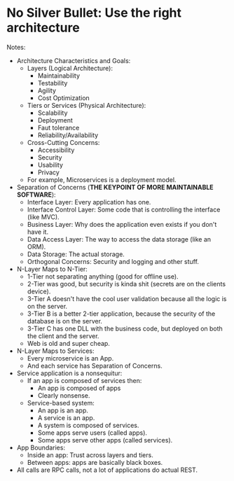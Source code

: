 # No Silver Bullet: Use the right architecture

Notes:

* Architecture Characteristics and Goals:
  * Layers (Logical Architecture):
    * Maintainability
    * Testability
    * Agility
    * Cost Optimization
  * Tiers or Services (Physical Architecture):
    * Scalability
    * Deployment
    * Faut tolerance
    * Reliability/Availability
  * Cross-Cutting Concerns:
    * Accessibility
    * Security
    * Usability
    * Privacy
  * For example, Microservices is a deployment model.
* Separation of Concerns (**THE KEYPOINT OF MORE MAINTAINABLE SOFTWARE**):
  * Interface Layer: Every application has one.
  * Interface Control Layer: Some code that is controlling the interface (like MVC).
  * Business Layer: Why does the application even exists if you don't have it.
  * Data Access Layer: The way to access the data storage (like an ORM).
  * Data Storage: The actual storage.
  * Orthogonal Concerns: Security and logging and other stuff.
* N-Layer Maps to N-Tier:
  * 1-Tier not separating anything (good for offline use).
  * 2-Tier was good, but security is kinda shit (secrets are on the clients device).
  * 3-Tier A doesn't have the cool user validation because all the logic is on the server.
  * 3-Tier B is a better 2-tier application, because the security of the database is on the server.
  * 3-Tier C has one DLL with the business code, but deployed on both the client and the server.
  * Web is old and super cheap.
* N-Layer Maps to Services:
  * Every microservice is an App.
  * And each service has Separation of Concerns.
* Service application is a nonsequitur:
  * If an app is composed of services then:
    * An app is composed of apps
    * Clearly nonsense.
  * Service-based system:
    * An app is an app.
    * A service is an app.
    * A system is composed of services.
    * Some apps serve users (called apps).
    * Some apps serve other apps (called services).
* App Boundaries:
  * Inside an app: Trust across layers and tiers.
  * Between apps: apps are basically black boxes.
* All calls are RPC calls, not a lot of applications do actual REST.
